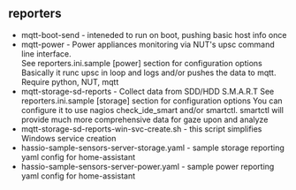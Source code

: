 ## reporters
* mqtt-boot-send - inteneded to run on boot, pushing basic host info once
* mqtt-power - Power appliances monitoring via NUT's upsc command line interface.  
  See reporters.ini.sample [power] section for configuration options
  Basically it runc upsc in loop and logs and/or pushes the data to mqtt.  
  Require python, NUT, mqtt
* mqtt-storage-sd-reports - Collect data from SDD/HDD S.M.A.R.T
  See reporters.ini.sample [storage] section for configuration options
  You can configure it to use nagios check_ide_smart and/or smartctl.
  smartctl will provide much more comprehensive data for gaze upon and analyze  
* mqtt-storage-sd-reports-win-svc-create.sh - this script simplifies Windows service creation
* hassio-sample-sensors-server-storage.yaml - sample storage reporting yaml config for home-assistant
* hassio-sample-sensors-server-power.yaml - sample power reporting yaml config for home-assistant
